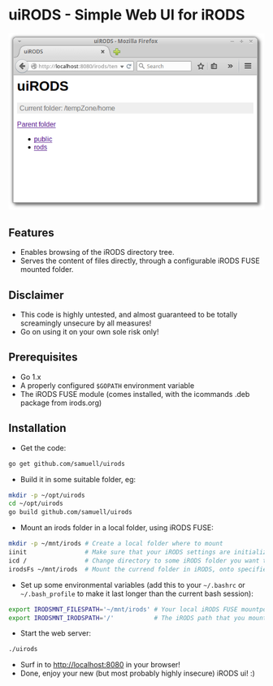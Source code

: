 uiRODS - Simple Web UI for iRODS
====

![uiRODS Screenshot](uirods_screenshot.png?raw=true)

## Features
* Enables browsing of the iRODS directory tree.
* Serves the content of files directly, through a configurable iRODS FUSE mounted folder.

## Disclaimer
* This code is highly untested, and almost guaranteed to be totally screamingly unsecure by all measures!
* Go on using it on your own sole risk only!

## Prerequisites

* Go 1.x
* A properly configured ```$GOPATH``` environment variable
* The iRODS FUSE module (comes installed, with the icommands .deb package from irods.org)

## Installation

* Get the code: 
````bash
go get github.com/samuell/uirods
````
* Build it in some suitable folder, eg: 
````bash
mkdir -p ~/opt/uirods
cd ~/opt/uirods
go build github.com/samuell/uirods
````
* Mount an irods folder in a local folder, using iRODS FUSE:
````bash
mkdir -p ~/mnt/irods # Create a local folder where to mount
iinit                # Make sure that your iRODS settings are initialized
icd /                # Change directory to some iRODS folder you want to mount
irodsFs ~/mnt/irods  # Mount the currend folder in iRODS, onto specified folder
````
* Set up some environmental variables (add this to your ```~/.bashrc``` or ```~/.bash_profile``` to make it last longer than the current bash session):
````bash
export IRODSMNT_FILESPATH='~/mnt/irods' # Your local iRODS FUSE mountpoint
export IRODSMNT_IRODSPATH='/'           # The iRODS path that you mounted
````
* Start the web server:
````bash
./uirods
````
* Surf in to [http://localhost:8080](http://localhost:8080) in your browser!
* Done, enjoy your new (but most probably highly insecure) iRODS ui! :)

